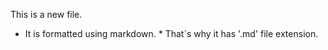 This is a new file. <br />
* It is formatted using markdown. * That´s why it has '.md' file extension.
